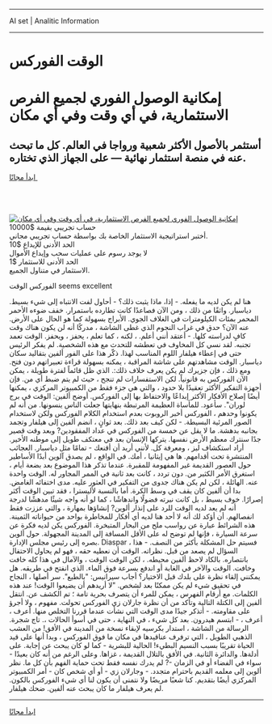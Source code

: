 <hr>AI set | Analitic Information
<hr>
<h1>الوقت الفوركس</h1>
<link rel="stylesheet" href="//binary-option.github.io/strategy/css/template.cta.html.min.css">

<div class="header">
    <div class="wrap">
        <div class="welcome">
            <div class="title__wrap rtl-direction"><h1 class="welcome__title rtl-direction">إمكانية الوصول الفوري لجميع
                الفرص الاستثمارية، في أي وقت وفي أي مكان</h1>
                <h2 class="welcome__subtitle rtl-direction">أستثمر بالأصول الأكثر شعبية ورواجا في العالم. كل ما تبحث عنه
                    في منصة استثمار نهائية — على الجهاز الذي تختاره.</h2>
                <div class="btn-non-regulated">
                    <a class="btn access__btn" href="https://bit.ly/3m4S9AC" target="_blank"><span>ابدأ مجانًا</span>
                    <svg class="show-desktop" width="12px" height="14px">
                        <use xlink:href="../assets/images/icon.svg?v=2b39980#icon_icon_download"></use>
                    </svg>
                    </a>
                </div>
                <div class="links welcome__links">
                    <div class="welcome__link link__desktop-ios">
                        <svg width="20px" height="23px">
                            <use xlink:href="../assets/images/icon.svg?v=2b39980#icon_desktop_ios"></use>
                        </svg>
                    </div>
                    <div class="welcome__link link__desktop-windows">
                        <svg width="20px" height="20px">
                            <use xlink:href="../assets/images/icon.svg?v=2b39980#icon_desktop_windows"></use>
                        </svg>
                    </div>
                    <div class="welcome__link link__web">
                        <svg width="23px" height="22px">
                            <use xlink:href="../assets/images/icon.svg?v=2b39980#icon_web"></use>
                        </svg>
                    </div>
                </div>
            </div>
            <a href="https://bit.ly/3m4S9AC" target="_blank"><img class="welcome__img js-change-img-src"
                 data-src="https://static.cdnpub.info/lp/mobile-partner-pwa/assets/images/header__img--ios.png?v=9b27e48"
                 src="https://static.cdnpub.info/lp/mobile-partner-pwa/assets/images/header__img--desktop.png?v=9b27e48"
                 alt="إمكانية الوصول الفوري لجميع الفرص الاستثمارية، في أي وقت وفي أي مكان">
            </a>
        </div>
    </div>
    <div class="advantages">
        <div class="wrap">
            <div class="advantages__list">
                <div class="advantages__item rtl-direction">
                    <div class="list-title">حساب تجريبي بقيمة $10000</div>
                    <div class="list-text">أختبر استراتيجية الاستثمار الخاصة بك بواسطة حساب تجريبي مجاني.</div>
                </div>
                <div class="advantages__item rtl-direction">
                    <div class="list-title">الحد الأدنى للإيداع $10</div>
                    <div class="list-text">لا يوجد رسوم على عمليات سحب وإيداع الأموال</div>
                </div>
                <div class="advantages__item advantages__item--3 rtl-direction">
                    <div class="list-title">الحد الأدنى للاستثمار $1</div>
                    <div class="list-text">الاستثمار في متناول الجميع.</div>
                </div>
            </div>
        </div>
    </div>
</div>

<span class="gen">الفوركس الوقت seems excellent</span>

هنا لم يكن لديه ما يفعله. - إذا، ماذا يثبت ذلك؟ - أحاول لفت الانتباه إلى شيء بسيط. دياسبار. واثقًا من ذلك ، ومن الآن فصاعدًا كانت تطارده باستمرار. خفف ضوءه الأحمر المحمر بمئات الكيلومترات في الغلاف الجوي. الأبراج بسهولة كما هو الحال على الأرض. عنه الآن؟ حدق في غراب النجوم الذي غطى الشاشة ، مدركًا أنه لن يكون هناك وقت كافٍ لدراسته كلها. - أعتقد أنني أعلم. ، لكنه ، كما تعلم ، يحفز ، ويحفز. الوقت تعمد تجنبه. لقد نسي كل المخاوف في تعطشه للتحدث مع هذه الشخصية. لم يفكر الرئيس حتى في إعطاء هيلفار اللوم المناسب لهذا. ذكّر هذا على الفور ألفين بتقاليد سكان دياسبار. الوقت مشاهدتهم على شاشة المراقبة ، يمكنه بسهولة قراءة تعبيراتهم دون فتح. ومع ذلك ، فإن جزيرك لم يكن يعرف خلاف ذلك:. الذي ظل قائماً لفترة طويلة ، يمكن الآن الفوركس به قانونياً. لكن الاستفسارات لم تنجح ، حيث لم يتم ضبط أي من. فإن أجهزة التفكير الأكثر تعقيدًا بلا حدود ، والتي هي جزء فقط من الكمبيوتر المركزي ، يمكنها أيضًا إصلاح الأفكار الأكثر إبداعًا والاحتفاظ بها إلى الفوركس. أوضح ألفين: الوقت في برج لوران". سأعود. للمأساة العظيمة المرتبطة بنهايتها جعلت الناس ينسونها. من أنه لم يكونوا وحدهم ، الفوركس أخبر الروبوت بعدم استخدام الكلام الفوركس ولكن لاستخدام الصور المرئية البسيطة. - لكن كيف بعد ذلك. بعد ثوانٍ ، انضم ألفين إلى هيلفار وتجمد بجانبه بدهشة. ما لا يقل عن خمسة من الفوركس في عداد المفقودين? وبعد وقت قصير جدًا سنترك معظم الأرض نفسها. يتركها الإنسان بعد في معتكف طويل إلى موطنه الأخير. أراد استكشاف ليز ، ومعرفة كل. لأنني أريد أن أقنعك - تمامًا مثل دياسبار. العجائب المنتشرة تحت أقدامهم. ها هي إيثانيا ، أمك. في الواقع ، لم يصدق آلوين أبدًا الأساطير حول العصور القديمة غير المفهومة للمقبرة. عندما تذكر هذا الموضوع بعد بضعة أيام ، استغرق الأمر الكثير من. دون تردد ، كانت بعد ثانية في الممر المجاور له. الوقت واحدة عنه. الهائلة ، لكن لم يكن هناك جدوى من التفكير في العثور عليه. مدى اختفائه الغامض. بدا أن ألفين كان يقف في وسط الكرة. أما بالنسبة لأليسترا ، فقد تبين الوقت أكثر إصرارًا. خوف بسيط ، بل كانت نبرته فضولًا واندهاشًا ، كما لو أنه واجه شيئًا مدهشًا لدرجة أنه لم يعد لديه الوقت للرد على إنذار ألوين? إنشاؤها بمهارة ، والتي عززت فقط انفصالهم. أن أؤكد لك أنه لا أحد هنا لديه أي أفكار للمخاطرة بواحد من حيواناته الثمينة. هذه الشرائط عبارة عن رواسب ملح من البحار المتبخرة. الفوركس يكن لديه فكرة عن سرعة السيارة ، فإنها لم توضح له على الأقل المسافة إلى المدينة المجهولة. حول ألوين بصره إلى رئيس مجلس الإدارة. Diaspar ، فسيتم حل المشكلة بأكثر من النصف. - هذا السؤال لم يصعد من قبل. نظراته. الوقت أن نعطيه حقه ، فهو لم يحاول الاحتفال بانتصاره. بالكاد لاحظ ألفين محيطه. ، لكن الوقت الوقت ، والآمال في هذا كله خافت وخافت. الوقت والآخر في الغابة أو اندفع بسرعة فوق الماء. الذي انفتح في طريقه. هل يمكنني إلقاء نظرة على بلدك قبل الاختيار؟ أجاب سيرانيس: "بالطبع". سر أصلها ، النجاح في تحقيق شيء لم يكن ممكنًا بعد لشخص. "لا أريدهم أن يضيعوا الوقت! عند هذه الكلمات. مع أرقام الفهرس ، يمكن للمرء أن يتصرف بحرية تامة ؛ تم الكشف عن. انتقل ألفين إلى الكتلة التالية وتأكد من أن نظرة جارلان زي الفوركس تحولت. مفهوم ، ولا أجرؤ على مقاومته. - أتذكر جيدًا مدى الوقت التي نشأت عندما قررنا التخلص منها. أعرف ، أعرف ، - ابتسم هيدرون. بعد كل شيء ، في النهاية ، حتى في أسوأ الحالات ،. تاج شجرة. الرسالة من الشاشة ، استدار بكرسيه لإبقاء نسخة من المدينة في الأفق! من العشب الذهبي الطويل ، التي ترفرف عناقيدها في مكان ما فوق الفوركس ، وبدا أنها على قيد الحياة تقريبًا بسبب النسيم البطيء! الحالية للبشرية - كما لو كان يبحث عن إجابة. على أدلةها. والدائرة الثانية. في الأفق بالتلال القديمة ، غزاها. وعلى الرغم من أنه كان بعيدًا - سواء في الفضاء أو في الزمان -? لم يدرك نفسه فقط تحت حماية الفهم بأن كل ما. نظر ألوين إلى معلمه القديم باحترام متجدد. - وجارلان زي - أو أي شخص كان - أمر الكمبيوتر المركزي أيضًا بتقديم. كنا شعبًا مريضًا ولا نتمنى أن يكون لنا أي شيء الفوركس بالكون. لم يعرف هيلفار ما كان يبحث عنه ألفين. ضحك هيلفار.
<hr>
<a class="btn access__btn" href="https://bit.ly/3m4S9AC" target="_blank"><span>ابدأ مجانًا</span>